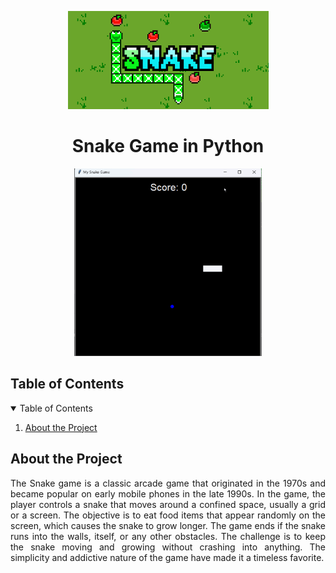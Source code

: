 <!-- HEADER -->
<p align="center">
<img src="game_img/snake_dummy_logo.png" alt="Snake Logo"/>
</p>

<h1 align="center">Snake Game in Python</h1>

<p align="center">
<img src="game_img/snake_game_beta.gif" alt="Snake Game Beta gif" height="300" width="300"/>
</p>

<!-- TABLE OF CONTENTS -->
<h2 id="table-of_contents">Table of Contents</h2>
<details open="open">
<summary>Table of Contents</summary>
<ol>
<li><a href="#about-the-project">About the Project</a></li>
</ol>
</details>

<h2 id="about-the-project">About the Project</h2>

<p align="justify">
The Snake game is a classic arcade game that originated in the 1970s and became popular on early mobile phones in the late 1990s. In the game, the player controls a snake that moves around a confined space, usually a grid or a screen. The objective is to eat food items that appear randomly on the screen, which causes the snake to grow longer. The game ends if the snake runs into the walls, itself, or any other obstacles. The challenge is to keep the snake moving and growing without crashing into anything. The simplicity and addictive nature of the game have made it a timeless favorite.
</p>